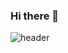 ### Hi there 👋

![header](https://capsule-render.vercel.app/api?height=350&text=RachelHongg&desc=welcome%20to%20my%20github&animation=fadeIn)


<!--
<div align="center">
  <img src="http://mazassumnida.wtf/api/v2/generate_badge?boj=sweet2you"/>
</div>

<div align="center">

![github status](https://github-readme-stats.vercel.app/api?username=RachelHongg&show_icons=true&theme=radical)
</div>

**RachelHongg/Rachelhongg** is a ✨ _special_ ✨ repository because its `README.md` (this file) appears on your GitHub profile.

Here are some ideas to get you started:

- 🔭 I’m currently working on ...
- 🌱 I’m currently learning ...
- 👯 I’m looking to collaborate on ...
- 🤔 I’m looking for help with ...
- 💬 Ask me about ...
- 📫 How to reach me: ...
- 😄 Pronouns: ...
- ⚡ Fun fact: ...
-->
